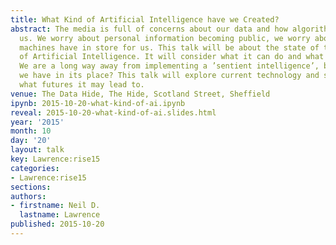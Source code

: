 ```yaml
---
title: What Kind of Artificial Intelligence have we Created?
abstract: The media is full of concerns about our data and how algorithms are affecting
  us. We worry about personal information becoming public, we worry about what intelligent
  machines have in store for us. This talk will be about the state of the art in terms
  of Artificial Intelligence. It will consider what it can do and what it can’t do.
  We are a long way away from implementing a ’sentient intelligence’, but what do
  we have in its place? This talk will explore current technology and speculate on
  what futures it may lead to.
venue: The Data Hide, The Hide, Scotland Street, Sheffield
ipynb: 2015-10-20-what-kind-of-ai.ipynb
reveal: 2015-10-20-what-kind-of-ai.slides.html
year: '2015'
month: 10
day: '20'
layout: talk
key: Lawrence:rise15
categories:
- Lawrence:rise15
sections: 
authors:
- firstname: Neil D.
  lastname: Lawrence
published: 2015-10-20
---
```

